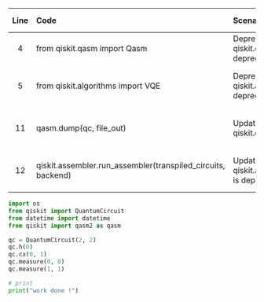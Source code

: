 | Line | Code                                 | Scenario                                     | Scenario Id | Reference                              | Artifact     | Refactoring                               |
| :---: | :----------------------------------- | :------------------------------------------- | :---------: | :------------------------------------- | :----------- | :---------------------------------------- |
| 4     | from qiskit.qasm import Qasm         | Deprecation -> qiskit.qasm.Qasm is deprecated | *           | Internal Knowledge                     | qiskit.qasm  |                                           |
| 5     | from qiskit.algorithms import VQE    | Deprecation -> qiskit.algorithms.VQE is deprecated | 1           | 3e8f5d3f-47c1-432f-9914-32f3e02657f5 | qiskit.algorithms |                                           |
| 11    | qasm.dump(qc, file_out)              | Updated -> qasm.dump to qiskit.qasm.dump     | 2           | 5a7d1a3e-8c1b-4b2a-8f7d-5c7b6a8e9d0f | qiskit.qasm.dump | `qiskit.qasm.dump(qc, file_out)`            |
| 12    | qiskit.assembler.run_assembler(transpiled_circuits, backend) | Updated -> qiskit.assembler.run_assembler is deprecated | 5 | 7e9a2b8c-1e9d-4a2b-8f7c-5d6e7a8b9c0d | qiskit.assembler |                                           |


```python
import os
from qiskit import QuantumCircuit
from datetime import datetime
from qiskit import qasm2 as qasm

qc = QuantumCircuit(2, 2)
qc.h(0)
qc.cx(0, 1)
qc.measure(0, 0)
qc.measure(1, 1)

# print
print("work done !")
```